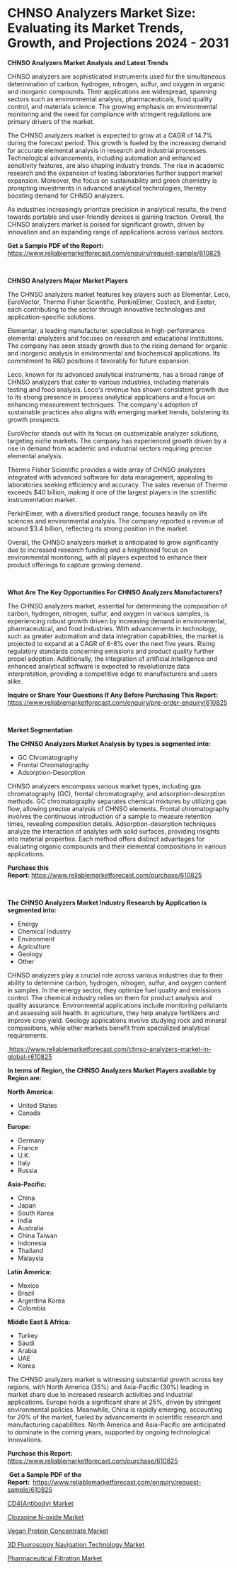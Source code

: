 <p><h1>CHNSO Analyzers Market Size: Evaluating its Market Trends, Growth, and Projections 2024 - 2031</h1></p><p><strong>CHNSO Analyzers Market Analysis and Latest Trends</strong></p>
<p><p>CHNSO analyzers are sophisticated instruments used for the simultaneous determination of carbon, hydrogen, nitrogen, sulfur, and oxygen in organic and inorganic compounds. Their applications are widespread, spanning sectors such as environmental analysis, pharmaceuticals, food quality control, and materials science. The growing emphasis on environmental monitoring and the need for compliance with stringent regulations are primary drivers of the market.</p><p>The CHNSO analyzers market is expected to grow at a CAGR of 14.7% during the forecast period. This growth is fueled by the increasing demand for accurate elemental analysis in research and industrial processes. Technological advancements, including automation and enhanced sensitivity features, are also shaping industry trends. The rise in academic research and the expansion of testing laboratories further support market expansion. Moreover, the focus on sustainability and green chemistry is prompting investments in advanced analytical technologies, thereby boosting demand for CHNSO analyzers.</p><p>As industries increasingly prioritize precision in analytical results, the trend towards portable and user-friendly devices is gaining traction. Overall, the CHNSO analyzers market is poised for significant growth, driven by innovation and an expanding range of applications across various sectors.</p></p>
<p><strong>Get a Sample PDF of the Report:&nbsp;</strong> <a href="https://www.reliablemarketforecast.com/enquiry/request-sample/610825?utm_campaign=1134&utm_medium=2&utm_source=Github&utm_content=ia&utm_term=13102024&utm_id=chnso-analyzers">https://www.reliablemarketforecast.com/enquiry/request-sample/610825</a></p>
<p>&nbsp;</p>
<p><strong>CHNSO Analyzers Major Market Players</strong></p>
<p><p>The CHNSO analyzers market features key players such as Elementar, Leco, EuroVector, Thermo Fisher Scientific, PerkinElmer, Costech, and Exeter, each contributing to the sector through innovative technologies and application-specific solutions.</p><p>Elementar, a leading manufacturer, specializes in high-performance elemental analyzers and focuses on research and educational institutions. The company has seen steady growth due to the rising demand for organic and inorganic analysis in environmental and biochemical applications. Its commitment to R&D positions it favorably for future expansion.</p><p>Leco, known for its advanced analytical instruments, has a broad range of CHNSO analyzers that cater to various industries, including materials testing and food analysis. Leco's revenue has shown consistent growth due to its strong presence in process analytical applications and a focus on enhancing measurement techniques. The company's adoption of sustainable practices also aligns with emerging market trends, bolstering its growth prospects.</p><p>EuroVector stands out with its focus on customizable analyzer solutions, targeting niche markets. The company has experienced growth driven by a rise in demand from academic and industrial sectors requiring precise elemental analysis.</p><p>Thermo Fisher Scientific provides a wide array of CHNSO analyzers integrated with advanced software for data management, appealing to laboratories seeking efficiency and accuracy. The sales revenue of Thermo exceeds $40 billion, making it one of the largest players in the scientific instrumentation market.</p><p>PerkinElmer, with a diversified product range, focuses heavily on life sciences and environmental analysis. The company reported a revenue of around $3.4 billion, reflecting its strong position in the market.</p><p>Overall, the CHNSO analyzers market is anticipated to grow significantly due to increased research funding and a heightened focus on environmental monitoring, with all players expected to enhance their product offerings to capture growing demand.</p></p>
<p>&nbsp;</p>
<p><strong>What Are The Key Opportunities For CHNSO Analyzers Manufacturers?</strong></p>
<p><p>The CHNSO analyzers market, essential for determining the composition of carbon, hydrogen, nitrogen, sulfur, and oxygen in various samples, is experiencing robust growth driven by increasing demand in environmental, pharmaceutical, and food industries. With advancements in technology, such as greater automation and data integration capabilities, the market is projected to expand at a CAGR of 6-8% over the next five years. Rising regulatory standards concerning emissions and product quality further propel adoption. Additionally, the integration of artificial intelligence and enhanced analytical software is expected to revolutionize data interpretation, providing a competitive edge to manufacturers and users alike.</p></p>
<p><strong>Inquire or Share Your Questions If Any Before Purchasing This Report:</strong> <a href="https://www.reliablemarketforecast.com/enquiry/pre-order-enquiry/610825?utm_campaign=1134&utm_medium=2&utm_source=Github&utm_content=ia&utm_term=13102024&utm_id=chnso-analyzers">https://www.reliablemarketforecast.com/enquiry/pre-order-enquiry/610825</a></p>
<p>&nbsp;</p>
<p><strong>Market Segmentation</strong></p>
<p><strong>The CHNSO Analyzers Market Analysis by types is segmented into:</strong></p>
<p><ul><li>GC Chromatography</li><li>Frontal Chromatography</li><li>Adsorption-Desorption</li></ul></p>
<p><p>CHNSO analyzers encompass various market types, including gas chromatography (GC), frontal chromatography, and adsorption-desorption methods. GC chromatography separates chemical mixtures by utilizing gas flow, allowing precise analysis of CHNSO elements. Frontal chromatography involves the continuous introduction of a sample to measure retention times, revealing composition details. Adsorption-desorption techniques analyze the interaction of analytes with solid surfaces, providing insights into material properties. Each method offers distinct advantages for evaluating organic compounds and their elemental compositions in various applications.</p></p>
<p><strong>Purchase this Report:&nbsp;</strong><a href="https://www.reliablemarketforecast.com/purchase/610825?utm_campaign=1134&utm_medium=2&utm_source=Github&utm_content=ia&utm_term=13102024&utm_id=chnso-analyzers">https://www.reliablemarketforecast.com/purchase/610825</a></p>
<p>&nbsp;</p>
<p><strong>The CHNSO Analyzers Market Industry Research by Application is segmented into:</strong></p>
<p><ul><li>Energy</li><li>Chemical Industry</li><li>Environment</li><li>Agriculture</li><li>Geology</li><li>Other</li></ul></p>
<p><p>CHNSO analyzers play a crucial role across various industries due to their ability to determine carbon, hydrogen, nitrogen, sulfur, and oxygen content in samples. In the energy sector, they optimize fuel quality and emissions control. The chemical industry relies on them for product analysis and quality assurance. Environmental applications include monitoring pollutants and assessing soil health. In agriculture, they help analyze fertilizers and improve crop yield. Geology applications involve studying rock and mineral compositions, while other markets benefit from specialized analytical requirements.</p></p>
<p><a href="https://www.reliablemarketforecast.com/chnso-analyzers-market-in-global-r610825?utm_campaign=1134&utm_medium=2&utm_source=Github&utm_content=ia&utm_term=13102024&utm_id=chnso-analyzers">&nbsp;https://www.reliablemarketforecast.com/chnso-analyzers-market-in-global-r610825</a></p>
<p><strong>In terms of Region, the CHNSO Analyzers Market Players available by Region are:</strong></p>
<p>
    <p> <strong> North America: </strong>
        <ul>
            <li>United States</li>
            <li>Canada</li>
        </ul>
        </p> 
    <p> <strong> Europe: </strong>
        <ul>
            <li>Germany</li>
            <li>France</li>
            <li>U.K.</li>
            <li>Italy</li>
            <li>Russia</li>
        </ul>
        </p> 
    <p> <strong> Asia-Pacific: </strong>
        <ul>
            <li>China</li>
            <li>Japan</li>
            <li>South Korea</li>
            <li>India</li>
            <li>Australia</li>
            <li>China Taiwan</li>
            <li>Indonesia</li>
            <li>Thailand</li>
            <li>Malaysia</li>
        </ul>
        </p> 
    <p> <strong> Latin America: </strong>
        <ul>
            <li>Mexico</li>
            <li>Brazil</li>
            <li>Argentina Korea</li>
            <li>Colombia</li>
        </ul>
        </p> 
    <p> <strong> Middle East & Africa: </strong>
        <ul>
            <li>Turkey</li>
            <li>Saudi</li>
            <li>Arabia</li>
            <li>UAE</li>
            <li>Korea</li>
        </ul>
    </p>
    </p>
<p><p>The CHNSO analyzers market is witnessing substantial growth across key regions, with North America (35%) and Asia-Pacific (30%) leading in market share due to increased research activities and industrial applications. Europe holds a significant share at 25%, driven by stringent environmental policies. Meanwhile, China is rapidly emerging, accounting for 20% of the market, fueled by advancements in scientific research and manufacturing capabilities. North America and Asia-Pacific are anticipated to dominate in the coming years, supported by ongoing technological innovations.</p></p>
<p><strong>Purchase this Report: </strong><a href="https://www.reliablemarketforecast.com/purchase/610825?utm_campaign=1134&utm_medium=2&utm_source=Github&utm_content=ia&utm_term=13102024&utm_id=chnso-analyzers">https://www.reliablemarketforecast.com/purchase/610825</a></p>
<p>&nbsp;<strong>Get a Sample PDF of the Report:&nbsp;&nbsp;</strong><a href="https://www.reliablemarketforecast.com/enquiry/request-sample/610825?utm_campaign=1134&utm_medium=2&utm_source=Github&utm_content=ia&utm_term=13102024&utm_id=chnso-analyzers">https://www.reliablemarketforecast.com/enquiry/request-sample/610825</a></p>
<p><strong></strong></p>
<p><p><a href="https://www.linkedin.com/pulse/charting-future-comprehensive-analysis-global-cd4antibody-m0bkc?utm_campaign=1134&utm_medium=2&utm_source=Github&utm_content=ia&utm_term=13102024&utm_id=chnso-analyzers">CD4(Antibody) Market</a></p><p><a href="https://www.linkedin.com/pulse/clozapine-n-oxide-market-pulse-138-expansion-blueprint-van8c?utm_campaign=1134&utm_medium=2&utm_source=Github&utm_content=ia&utm_term=13102024&utm_id=chnso-analyzers">Clozapine N-oxide Market</a></p><p><a href="https://github.com/wanvigsqmunsenr/Market-Research-Report-List-1/blob/main/vegan-protein-concentrate-market.md?utm_campaign=1134&utm_medium=2&utm_source=Github&utm_content=ia&utm_term=13102024&utm_id=chnso-analyzers">Vegan Protein Concentrate Market</a></p><p><a href="https://github.com/alea79alre/Market-Research-Report-List-1/blob/main/3d-fluoroscopy-navigation-technology-market.md?utm_campaign=1134&utm_medium=2&utm_source=Github&utm_content=ia&utm_term=13102024&utm_id=chnso-analyzers">3D Fluoroscopy Navigation Technology Market</a></p><p><a href="https://issuu.com/reportprime-2/docs/pharmaceutical-filtration-market-si_a27abd1dc673e3?utm_campaign=1134&utm_medium=2&utm_source=Github&utm_content=ia&utm_term=13102024&utm_id=chnso-analyzers">Pharmaceutical Filtration Market</a></p></p>